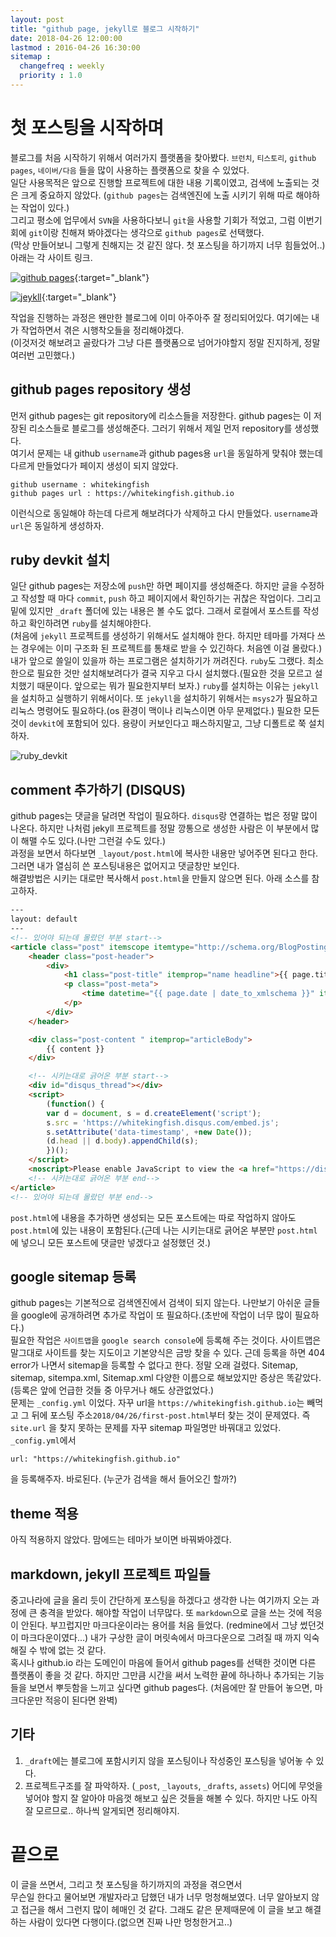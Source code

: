 ```yaml
---
layout: post
title: "github page, jekyll로 블로그 시작하기"
date: 2018-04-26 12:00:00 
lastmod : 2016-04-26 16:30:00
sitemap :
  changefreq : weekly
  priority : 1.0
---
```

첫 포스팅을 시작하며
===========
블로그를 처음 시작하기 위해서 여러가지 플랫폼을 찾아봤다. `브런치`, `티스토리`, `github pages`, `네이버/다음` 들을 많이 사용하는 플랫폼으로 찾을 수 있었다.  
일단 사용목적은 앞으로 진행할 프로젝트에 대한 내용 기록이였고, 검색에 노출되는 것은 크게 중요하지 않았다. (`github pages`는 검색엔진에 노출 시키기 위해 따로 해야하는 작업이 있다.)  
그리고 평소에 업무에서 `SVN`을 사용하다보니 `git`을 사용할 기회가 적었고, 그럼 이번기회에 `git`이랑 친해져 봐야겠다는 생각으로 `github pages`로 선택했다.  
(막상 만들어보니 그렇게 친해지는 것 같진 않다. 첫 포스팅을 하기까지 너무 힘들었어..)  
아래는 각 사이트 링크.
    
[![github pages](/assets/images/github-pages-examples.png)](https://pages.github.com/){:target="_blank"}
   
[![jeykll](/assets/images/jekyll.png)](https://jekyllrb.com/){:target="_blank"}  

작업을 진행하는 과정은 왠만한 블로그에 이미 아주아주 잘 정리되어있다. 여기에는 내가 작업하면서 겪은 시행착오들을 정리해야겠다.  
(이것저것 해보려고 골랐다가 그냥 다른 플랫폼으로 넘어가야할지 정말 진지하게, 정말 여러번 고민했다.)  
  
github pages repository 생성
--------
먼저 github pages는 git repository에 리소스들을 저장한다. github pages는 이 저장된 리소스들로 블로그를 생성해준다. 그러기 위해서 제일 먼저 repository를 생성했다.  
여기서 문제는 내 github `username`과 github pages용 `url`을 동일하게 맞춰야 했는데 다르게 만들었다가 페이지 생성이 되지 않았다.
```
github username : whitekingfish
github pages url : https://whitekingfish.github.io
```
이런식으로 동일해야 하는데 다르게 해보려다가 삭제하고 다시 만들었다. `username`과 `url`은 동일하게 생성하자.  

ruby devkit 설치
---------
일단 github pages는 저장소에 `push`만 하면 페이지를 생성해준다. 하지만 글을 수정하고 작성할 때 마다 `commit`, `push` 하고 페이지에서 확인하기는 귀찮은 작업이다. 그리고 밑에 있지만 `_draft` 폴더에 있는 내용은 볼 수도 없다. 그래서 로컬에서 포스트를 작성하고 확인하려면 `ruby`를 설치해야한다.   
(처음에 `jekyll` 프로젝트를 생성하기 위해서도 설치해야 한다. 하지만 테마를 가져다 쓰는 경우에는 이미 구조화 된 프로젝트를 통채로 받을 수 있긴하다. 처음엔 이걸 몰랐다.)    
내가 앞으로 쓸일이 있을까 하는 프로그램은 설치하기가 꺼려진다. `ruby`도 그랬다. 최소한으로 필요한 것만 설치해보려다가 결국 지우고 다시 설치했다.(필요한 것을 모르고 설치했기 때문이다. 앞으로는 뭐가 필요한지부터 보자.) `ruby`를 설치하는 이유는 `jekyll`을 설치하고 실행하기 위해서이다. 또 `jekyll`을 설치하기 위해서는 `msys2`가 필요하고 리눅스 명령어도 필요하다.(os 환경이 맥이나 리눅스이면 아무 문제없다.) 필요한 모든 것이 `devkit`에 포함되어 있다. 용량이 커보인다고 패스하지말고, 그냥 디폴트로 쭉 설치하자.   
   
![ruby_devkit](/assets/images/ruby_devkit.jpg)   

comment 추가하기 (DISQUS)
-------
github pages는 댓글을 달려면 작업이 필요하다. `disqus`랑 연결하는 법은 정말 많이 나온다. 하지만 나처럼 jekyll 프로젝트를 정말 깡통으로 생성한 사람은 이 부분에서 많이 해맬 수도 있다.(나만 그런걸 수도 있다.)   
과정을 보면서 하다보면 `_layout/post.html`에 복사한 내용만 넣어주면 된다고 한다. 그러면 내가 열심히 쓴 포스팅내용은 없어지고 댓글창만 보인다.   
해결방법은 시키는 대로만 복사해서 `post.html`을 만들지 않으면 된다. 아래 소스를 참고하자.
```html
---
layout: default
---
<!-- 있어야 되는데 몰랐던 부분 start-->
<article class="post" itemscope itemtype="http://schema.org/BlogPosting">
    <header class="post-header">
        <div>
            <h1 class="post-title" itemprop="name headline">{{ page.title }}</h1>
            <p class="post-meta">
                <time datetime="{{ page.date | date_to_xmlschema }}" itemprop="datePublished">{{ page.date | date_to_long_string }}</time>
            </p>
        </div>
    </header>

    <div class="post-content " itemprop="articleBody">
        {{ content }}
    </div>

    <!-- 시키는대로 긁어온 부분 start-->
    <div id="disqus_thread"></div>
    <script>
        (function() {
        var d = document, s = d.createElement('script');
        s.src = 'https://whitekingfish.disqus.com/embed.js';
        s.setAttribute('data-timestamp', +new Date());
        (d.head || d.body).appendChild(s);
        })();
    </script>
    <noscript>Please enable JavaScript to view the <a href="https://disqus.com/?ref_noscript">comments powered by Disqus.</a></noscript>
    <!-- 시키는대로 긁어온 부분 end-->
</article>
<!-- 있어야 되는데 몰랐던 부분 end-->
```
`post.html`에 내용을 추가하면 생성되는 모든 포스트에는 따로 작업하지 않아도 `post.html`에 있는 내용이 포함된다.(근데 나는 시키는대로 긁어온 부분만 `post.html`에 넣으니 모든 포스트에 댓글만 넣겠다고 설정했던 것.)

google sitemap 등록
--------
github pages는 기본적으로 검색엔진에서 검색이 되지 않는다. 나만보기 아쉬운 글들을 google에 공개하려면 추가로 작업이 또 필요하다.(초반에 작업이 너무 많이 필요하다.)   
필요한 작업은 `사이트맵`을 `google search console`에 등록해 주는 것이다. 사이트맵은 말그대로 사이트를 찾는 지도이고 기본양식은 금방 찾을 수 있다. 근데 등록을 하면 404 error가 나면서 sitemap을 등록할 수 없다고 한다. 정말 오래 걸렸다. Sitemap, sitemap, sitempa.xml, Sitemap.xml 다양한 이름으로 해보았지만 증상은 똑같았다.(등록은 앞에 언급한 것들 중 아무거나 해도 상관없었다.)  
문제는 `_config.yml` 이었다. 자꾸 url을 `https://whitekingfish.github.io`는 빼먹고 그 뒤에 포스팅 주소`2018/04/26/first-post.html`부터 찾는 것이 문제였다. 즉 `site.url` 을 찾지 못하는 문제를 자꾸 sitemap 파일명만 바꿔대고 있었다.   
`_config.yml`에서   
```
url: "https://whitekingfish.github.io"
```
을 등록해주자. 바로된다. (누군가 검색을 해서 들어오긴 할까?)    

theme 적용
-------
아직 적용하지 않았다. 맘에드는 테마가 보이면 바꿔봐야겠다.

markdown, jekyll 프로젝트 파일들
--------
중고나라에 글을 올리 듯이 간단하게 포스팅을 하겠다고 생각한 나는 여기까지 오는 과정에 큰 충격을 받았다. 해야할 작업이 너무많다. 또 `markdown`으로 글을 쓰는 것에 적응이 안된다. 부끄럽지만 마크다운이라는 용어를 처음 들었다. (redmine에서 그냥 썼던것이 마크다운이였다...) 내가 구상한 글이 머릿속에서 마크다운으로 그려질 때 까지 익숙해질 수 밖에 없는 것 같다.   
혹시나 github.io 라는 도메인이 마음에 들어서 github pages를 선택한 것이면 다른 플랫폼이 좋을 것 같다. 하지만 그만큼 시간을 써서 노력한 끝에 하나하나 추가되는 기능들을 보면서 뿌듯함을 느끼고 싶다면 github pages다. (처음에만 잘 만들어 놓으면, 마크다운만 적응이 된다면 완벽)   

기타
-------
1. `_draft`에는 블로그에 포함시키지 않을 포스팅이나 작성중인 포스팅을 넣어놓 수 있다.
2. 프로젝트구조를 잘 파악하자. (`_post`, `_layouts`, `_drafts`, `assets`) 어디에 무엇을 넣어야 할지 잘 알아야 마음껏 해보고 싶은 것들을 해볼 수 있다. 하지만 나도 아직 잘 모르므로.. 하나씩 알게되면 정리해야지.   

끝으로
========
이 글을 쓰면서, 그리고 첫 포스팅을 하기까지의 과정을 겪으면서  
무슨일 한다고 물어보면 개발자라고 답했던 내가 너무 멍청해보였다. 너무 알아보지 않고 접근을 해서 그런지 많이 헤매인 것 같다. 그래도 같은 문제때문에 이 글을 보고 해결하는 사람이 있다면 다행이다.(없으면 진짜 나만 멍청한거고..)